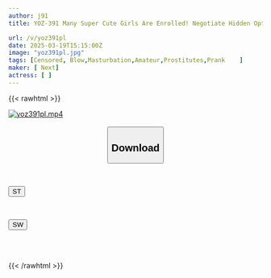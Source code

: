 ```yaml
---
author: j91
title: YOZ-391 Many Super Cute Girls Are Enrolled! Negotiate Hidden Options At An Amateur-only Onakura Store! 180 Minutes

url: /v/yoz391pl
date: 2025-03-19T15:15:00Z
image: "yoz391pl.jpg"
tags: [Censored, Blow,Masturbation,Amateur,Prostitutes,Prank	]
maker: [ Next]
actress: [ ]
---
```



{{< rawhtml >}}

<div class="video" data-videoid="m186wP0WX0hbr97">
    <a href="javascript:;">
        <img src="/v/yoz391pl/yoz391pl.jpg" width="WIDTH" height="HEIGHT" alt="yoz391pl.mp4" loading="lazy">
    </a>
</div>

<script type="text/javascript" src="https://j91.asia/asset/on-demand-st.js"></script>

<br>
  <link rel="stylesheet" href="https://j91.asia/asset/bs5.css">
  
  <center>
  <button class="btn btn-primary" type="button" data-bs-toggle="collapse" data-bs-target=".multi-collapse" aria-expanded="false" aria-controls="multiCollapseExample1 multiCollapseExample2"><h2>Download</h2></button></center>
</p>
<div class="row">
  <div class="col">
    <div class="collapse multi-collapse" id="multiCollapseExample1">
      <div class="card card-body">
	      	      <br>
<div class="buttons">  
<p><a href="/v/yoz391pl/st.html" target="_blank"><button class="btn-hover color-3"><i class="fa fa-download"></i> ST</button></a></p></div>
    </div>
  </div>
</div>
  <div class="col">
    <div class="collapse multi-collapse" id="multiCollapseExample2">
      <div class="card card-body">
	      <br>
<div class="buttons">
<p><a href="/v/yoz391pl/sw.html" target="_blank"><button class="btn-hover color-2"><i class="fa fa-download"></i> SW</button></a></p></div>
<br><br>
      </div>
    </div>
  </div>
</div>

{{< /rawhtml >}}